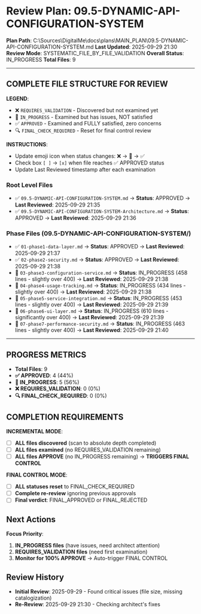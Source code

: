 # Review Plan: 09.5-DYNAMIC-API-CONFIGURATION-SYSTEM

**Plan Path**: C:\Sources\DigitalMe\docs\plans\MAIN_PLAN\09.5-DYNAMIC-API-CONFIGURATION-SYSTEM.md
**Last Updated**: 2025-09-29 21:30
**Review Mode**: SYSTEMATIC_FILE_BY_FILE_VALIDATION
**Overall Status**: IN_PROGRESS
**Total Files**: 9

---

## COMPLETE FILE STRUCTURE FOR REVIEW

**LEGEND**:
- ❌ `REQUIRES_VALIDATION` - Discovered but not examined yet
- 🔄 `IN_PROGRESS` - Examined but has issues, NOT satisfied
- ✅ `APPROVED` - Examined and FULLY satisfied, zero concerns
- 🔍 `FINAL_CHECK_REQUIRED` - Reset for final control review

**INSTRUCTIONS**:
- Update emoji icon when status changes: ❌ → 🔄 → ✅
- Check box `[ ]` → `[x]` when file reaches ✅ APPROVED status
- Update Last Reviewed timestamp after each examination

### Root Level Files
- ✅ `09.5-DYNAMIC-API-CONFIGURATION-SYSTEM.md` → **Status**: APPROVED → **Last Reviewed**: 2025-09-29 21:35
- ✅ `09.5-DYNAMIC-API-CONFIGURATION-SYSTEM-Architecture.md` → **Status**: APPROVED → **Last Reviewed**: 2025-09-29 21:36

### Phase Files (09.5-DYNAMIC-API-CONFIGURATION-SYSTEM/)
- ✅ `01-phase1-data-layer.md` → **Status**: APPROVED → **Last Reviewed**: 2025-09-29 21:37
- ✅ `02-phase2-security.md` → **Status**: APPROVED → **Last Reviewed**: 2025-09-29 21:38
- 🔄 `03-phase3-configuration-service.md` → **Status**: IN_PROGRESS (458 lines - slightly over 400) → **Last Reviewed**: 2025-09-29 21:38
- 🔄 `04-phase4-usage-tracking.md` → **Status**: IN_PROGRESS (434 lines - slightly over 400) → **Last Reviewed**: 2025-09-29 21:38
- 🔄 `05-phase5-service-integration.md` → **Status**: IN_PROGRESS (453 lines - slightly over 400) → **Last Reviewed**: 2025-09-29 21:39
- 🔄 `06-phase6-ui-layer.md` → **Status**: IN_PROGRESS (610 lines - significantly over 400) → **Last Reviewed**: 2025-09-29 21:39
- 🔄 `07-phase7-performance-security.md` → **Status**: IN_PROGRESS (463 lines - slightly over 400) → **Last Reviewed**: 2025-09-29 21:40

---

## PROGRESS METRICS
- **Total Files**: 9
- **✅ APPROVED**: 4 (44%)
- **🔄 IN_PROGRESS**: 5 (56%)
- **❌ REQUIRES_VALIDATION**: 0 (0%)
- **🔍 FINAL_CHECK_REQUIRED**: 0 (0%)

## COMPLETION REQUIREMENTS
**INCREMENTAL MODE**:
- [ ] **ALL files discovered** (scan to absolute depth completed)
- [ ] **ALL files examined** (no REQUIRES_VALIDATION remaining)
- [ ] **ALL files APPROVE** (no IN_PROGRESS remaining) → **TRIGGERS FINAL CONTROL**

**FINAL CONTROL MODE**:
- [ ] **ALL statuses reset** to FINAL_CHECK_REQUIRED
- [ ] **Complete re-review** ignoring previous approvals
- [ ] **Final verdict**: FINAL_APPROVED or FINAL_REJECTED

## Next Actions
**Focus Priority**:
1. **IN_PROGRESS files** (have issues, need architect attention)
2. **REQUIRES_VALIDATION files** (need first examination)
3. **Monitor for 100% APPROVE** → Auto-trigger FINAL CONTROL

## Review History
- **Initial Review**: 2025-09-29 - Found critical issues (file size, missing catalogization)
- **Re-Review**: 2025-09-29 21:30 - Checking architect's fixes